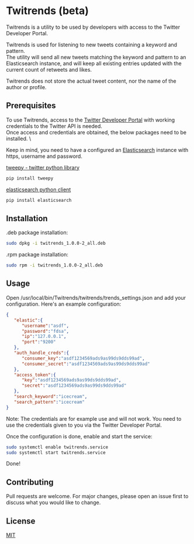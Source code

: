 # Twitrends (beta)

Twitrends is a utility to be used by developers with access to the Twitter Developer Portal.

Twitrends is used for listening to new tweets containing a keyword and pattern. \
The utility will send all new tweets matching the keyword and pattern to an Elasticsearch instance,
and will keep all existing entries updated with the current count of retweets and likes. 

Twitrends does not store the actual tweet content, nor the name of the author or profile. 

## Prerequisites

To use Twitrends, access to the [Twitter Developer Portal](https://developer.twitter.com/en/apply-for-access) with working credentials to the Twitter API is needed. \
Once access and credentials are obtained, the below packages need to be installed. \

Keep in mind, you need to have a configured an [Elasticsearch](https://www.elastic.co/) instance with https, username and password.

[tweepy - twitter python library](https://www.tweepy.org/)
```bash
pip install tweepy
```
[elasticsearch python client](https://pypi.org/project/elasticsearch/)
```bash
pip install elasticsearch
```

## Installation

.deb package installation:

```bash
sudo dpkg -i twitrends_1.0.0-2_all.deb
```
.rpm package installation:

```bash
sudo rpm -i twitrends_1.0.0-2_all.deb
```

## Usage
Open /usr/local/bin/Twitrends/twitrends/trends_settings.json
and add your configuration. Here's an example configuration:

```json
{
   "elastic":{
      "username":"asdf",
      "password":"fdsa",
      "ip":"127.0.0.1",
      "port":"9200"
   },
   "auth_handle_creds":{
      "consumer_key":"asdf1234569ads9as99ds9dds99ad",
      "consumer_secret":"asdf1234569ads9as99ds9dds99ad"
   },
   "access_token":{
      "key":"asdf1234569ads9as99ds9dds99ad",
      "secret":"asdf1234569ads9as99ds9dds99ad"
   },
   "search_keyword":"icecream",
   "search_pattern":"icecream"
}
```
Note: The credentials are for example use and will not work. You need to use the credentials given to you via the Twitter Developer Portal.

Once the configuration is done, enable and start the service:
```bash
sudo systemctl enable twitrends.service
sudo systemctl start twitrends.service
```
Done!

## Contributing
Pull requests are welcome. For major changes, please open an issue first to discuss what you would like to change.

## License
[MIT](https://choosealicense.com/licenses/mit/)
